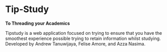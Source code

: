 # Tip-Study
<b> To Threading your Academics </b>

Tipstudy is a web application focused on trying to ensure that you have the smoothest experience possible trying to retain information whilst studying.
Developed by Andrew Tanuwijaya, Felise Amore, and Azza Nasima.

